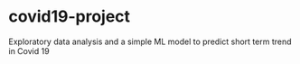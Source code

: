 # covid19-project
Exploratory data analysis and a simple ML model to predict short term trend in Covid 19
